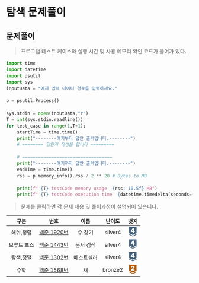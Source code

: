 # 탐색 문제풀이

## 문제풀이 

> 프로그램 테스트 케이스와 실행 시간 및 사용 메모리 확인 코드가 들어가 있다.
```python
import time
import datetime
import psutil
import sys
inputData = "예제 입력 데이터 경로를 입력하세요."

p = psutil.Process()

sys.stdin = open(inputData,"r")
T = int(sys.stdin.readline())
for test_case in range(1,T+1):
    startTime = time.time()
    print("--------여기부터 답안 출력입니다.--------")
    # ======== 답안지 작성을 합니다 =========
    
    # ==================================
    print("--------여기까지 답안 출력입니다.--------")
    endTime = time.time()
    rss = p.memory_info().rss / 2 ** 20 # Bytes to MB           

    print(f" {T} testCode memory usage  {rss: 10.5f} MB")
    print(f" {T} testCode execution time  {datetime.timedelta(seconds=(endTime - startTime))} sec")
```

> 문제를 클릭하면 각 문제 내용 및 풀이과정이 설명되어 있습니다.

|   구분   |                                                                                                                         번호                                                                                                                         |  이름   |   난이도   |                                                                           뱃지                                                                            |
|:------:|:--------------------------------------------------------------------------------------------------------------------------------------------------------------------------------------------------------------------------------------------------:|:-----:|:-------:|:-------------------------------------------------------------------------------------------------------------------------------------------------------:|
| 해쉬,정렬  | [백준 1920번](https://github.com/gudals-kim/Studyroom/blob/61fdb3be2ed2d46756f02aecaf87bc3f67732879/codingtest/%EC%95%8C%EA%B3%A0%EB%A6%AC%EC%A6%98_%EB%AC%B8%EC%A0%9C%ED%92%80%EC%9D%B4/%ED%83%90%EC%83%89_%EB%AC%B8%EC%A0%9C/docs/backjoon_1920.md) | 수 찾기  | silver4 | <img src="https://raw.githubusercontent.com/gudals-kim/Studyroom/3e53104ae0a7a0f6bdc6bd42d7e228dcfd89d937/codingtest/img/rank/silver_4.svg" width="20"> |
| 브루트 포스 | [백준 1443번](https://github.com/gudals-kim/Studyroom/blob/61fdb3be2ed2d46756f02aecaf87bc3f67732879/codingtest/%EC%95%8C%EA%B3%A0%EB%A6%AC%EC%A6%98_%EB%AC%B8%EC%A0%9C%ED%92%80%EC%9D%B4/%ED%83%90%EC%83%89_%EB%AC%B8%EC%A0%9C/docs/backjoon_1543.md) | 문서 검색 | silver4 | <img src="https://raw.githubusercontent.com/gudals-kim/Studyroom/3e53104ae0a7a0f6bdc6bd42d7e228dcfd89d937/codingtest/img/rank/silver_4.svg" width="20"> |
| 탐색,정렬  | [백준 1302번](https://github.com/gudals-kim/Studyroom/blob/61fdb3be2ed2d46756f02aecaf87bc3f67732879/codingtest/%EC%95%8C%EA%B3%A0%EB%A6%AC%EC%A6%98_%EB%AC%B8%EC%A0%9C%ED%92%80%EC%9D%B4/%ED%83%90%EC%83%89_%EB%AC%B8%EC%A0%9C/docs/backjoon_1302.md) | 베스트셀러 | silver4 | <img src="https://raw.githubusercontent.com/gudals-kim/Studyroom/3e53104ae0a7a0f6bdc6bd42d7e228dcfd89d937/codingtest/img/rank/silver_4.svg" width="20"> |
|   수학   | [백준 1568번](https://github.com/gudals-kim/Studyroom/blob/61fdb3be2ed2d46756f02aecaf87bc3f67732879/codingtest/%EC%95%8C%EA%B3%A0%EB%A6%AC%EC%A6%98_%EB%AC%B8%EC%A0%9C%ED%92%80%EC%9D%B4/%ED%83%90%EC%83%89_%EB%AC%B8%EC%A0%9C/docs/backjoon_1543.md) |   새   | bronze2 | <img src="https://raw.githubusercontent.com/gudals-kim/Studyroom/3e53104ae0a7a0f6bdc6bd42d7e228dcfd89d937/codingtest/img/rank/bronze_2.svg" width="20"> |